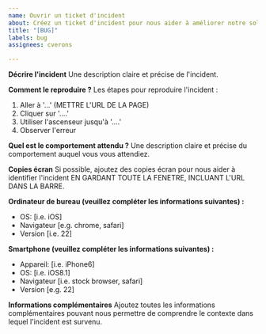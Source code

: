 ```yaml
---
name: Ouvrir un ticket d'incident
about: Créez un ticket d'incident pour nous aider à améliorer notre solution
title: "[BUG]"
labels: bug
assignees: cverons

---
```


**Décrire l'incident**
Une description claire et précise de l'incident.

**Comment le reproduire ?**
Les étapes pour reproduire l'incident :
1. Aller à '...' (METTRE L'URL DE LA PAGE)
2. Cliquer sur '....'
3. Utiliser l'ascenseur jusqu'à '....'
4. Observer l'erreur

**Quel est le comportement attendu ?**
Une description claire et précise du comportement auquel vous vous attendiez.

**Copies écran**
Si possible, ajoutez des copies écran pour nous aider à identifier l'incident EN GARDANT TOUTE LA FENETRE, INCLUANT L'URL DANS LA BARRE.

**Ordinateur de bureau (veuillez compléter les informations suivantes) :**
 - OS: [i.e. iOS]
 - Navigateur [e.g. chrome, safari]
 - Version [i.e. 22]

**Smartphone (veuillez compléter les informations suivantes) :**
 - Appareil: [i.e. iPhone6]
 - OS: [i.e. iOS8.1]
 - Navigateur [i.e. stock browser, safari]
 - Version [e.g. 22]

**Informations complémentaires**
Ajoutez toutes les informations complémentaires pouvant nous permettre de comprendre le contexte dans lequel l'incident est survenu.
